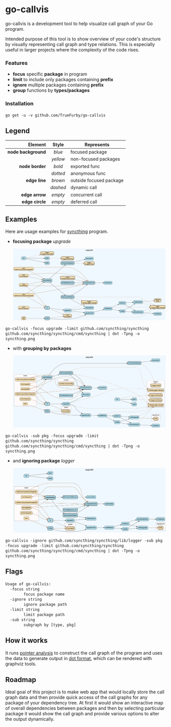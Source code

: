 # go-callvis

go-callvis is a development tool to help visualize call graph of your Go program.

Intended purpose of this tool is to show overview of your code's structure by visually representing call graph and type relations. This is especially useful in larger projects where the complexity of the code rises.

### Features

- **focus** specific **package** in program
- **limit** to include only packages containing **prefix**
- **ignore** multiple packages containing **prefix**
- **group** functions by **types/packages**

### Installation

`go get -u -v github.com/TrueFurby/go-callvis`

## Legend

Element             | Style    | Represents
------------------: | :------: | -----------
__node background__ |  _blue_  | focused package
                    | _yellow_ | non-focused packages
    __node border__ |  _bold_  | exported func
                    | _dotted_ | anonymous func
      __edge line__ | _brown_  | outside focused package
                    | _dashed_ | dynamic call
     __edge arrow__ | _empty_  | concurrent call
    __edge circle__ | _empty_  | deferred call

## Examples

Here are usage examples for [syncthing](https://github.com/syncthing/syncthing) program.

+ **focusing package** _upgrade_

  ![syncthing example output](images/syncthing.png)
```
go-callvis -focus upgrade -limit github.com/syncthing/syncthing github.com/syncthing/syncthing/cmd/syncthing | dot -Tpng -o syncthing.png
```

+ with **grouping by packages**

  ![syncthing example output pkg](images/syncthing_pkg.png)
```
go-callvis -sub pkg -focus upgrade -limit github.com/syncthing/syncthing github.com/syncthing/syncthing/cmd/syncthing | dot -Tpng -o syncthing.png
```

+ and **ignoring package** _logger_

  ![syncthing example output ignore](images/syncthing_ignore.png)
```
go-callvis -ignore github.com/syncthing/syncthing/lib/logger -sub pkg -focus upgrade -limit github.com/syncthing/syncthing github.com/syncthing/syncthing/cmd/syncthing | dot -Tpng -o syncthing.png
```

## Flags

```
Usage of go-callvis:
  -focus string
    	focus package name
  -ignore string
    	ignore package path
  -limit string
    	limit package path
  -sub string
    	subgraph by [type, pkg]
```

## How it works

It runs [pointer analysis](https://godoc.org/golang.org/x/tools/go/pointer) to construct the call graph of the program and uses the data to generate output in [dot format](http://www.graphviz.org/content/dot-language), which can be rendered with graphviz tools.

## Roadmap

Ideal goal of this project is to make web app that would locally store the call graph data and then provide quick access of the call graphs for any package of your dependency tree. At first it would show an interactive map of overall dependencies between packages and then by selecting particular package it would show the call graph and provide various options to alter the output dynamically.
